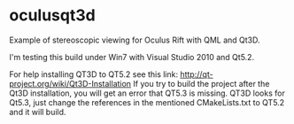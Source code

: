 oculusqt3d
==========

Example of stereoscopic viewing for Oculus Rift with QML and Qt3D.

I'm testing this build under Win7 with Visual Studio 2010 and Qt5.2.

For help installing QT3D to QT5.2 see this link: http://qt-project.org/wiki/Qt3D-Installation
If you try to build the project after the Qt3D installation, you will get an error that QT5.3 is missing.
QT3D looks for Qt5.3, just change the references in the mentioned CMakeLists.txt to QT5.2 and it will build.